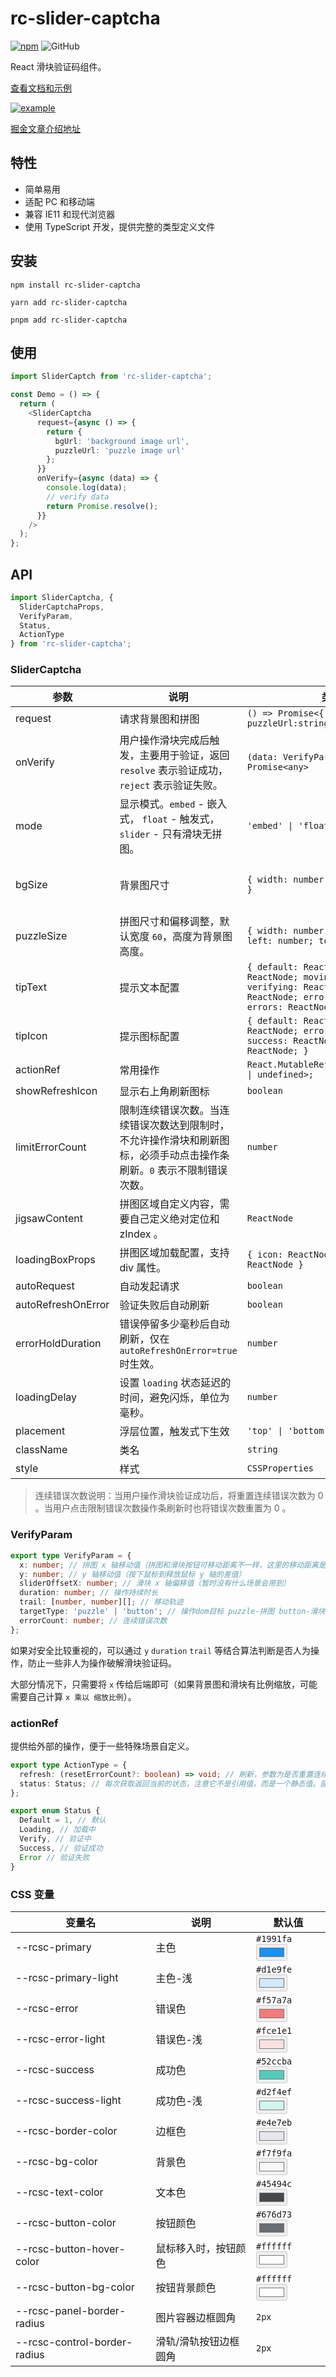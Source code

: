 # rc-slider-captcha

[![npm][npm]][npm-url] ![GitHub](https://img.shields.io/github/license/caijf/rc-slider-captcha.svg)

React 滑块验证码组件。

[查看文档和示例][site]

[![example](https://p9-juejin.byteimg.com/tos-cn-i-k3u1fbpfcp/2d2d8d7dc28d4ad2aa114449ddced512~tplv-k3u1fbpfcp-zoom-in-crop-mark:3024:0:0:0.awebp)][site]

[掘金文章介绍地址](https://juejin.cn/post/7160519128950767652)

## 特性

- 简单易用
- 适配 PC 和移动端
- 兼容 IE11 和现代浏览器
- 使用 TypeScript 开发，提供完整的类型定义文件

## 安装

```shell
npm install rc-slider-captcha
```

```shell
yarn add rc-slider-captcha
```

```shell
pnpm add rc-slider-captcha
```

## 使用

```typescript
import SliderCaptch from 'rc-slider-captcha';

const Demo = () => {
  return (
    <SliderCaptcha
      request={async () => {
        return {
          bgUrl: 'background image url',
          puzzleUrl: 'puzzle image url'
        };
      }}
      onVerify={async (data) => {
        console.log(data);
        // verify data
        return Promise.resolve();
      }}
    />
  );
};
```

## API

```typescript
import SliderCaptcha, {
  SliderCaptchaProps,
  VerifyParam,
  Status,
  ActionType
} from 'rc-slider-captcha';
```

### SliderCaptcha

| 参数 | 说明 | 类型 | 默认值 |
| --- | --- | --- | --- |
| request | 请求背景图和拼图 | `() => Promise<{ bgUrl:string; puzzleUrl:string;}>` | - |
| onVerify | 用户操作滑块完成后触发，主要用于验证，返回 `resolve` 表示验证成功，`reject` 表示验证失败。 | `(data: VerifyParam) => Promise<any>` | - |
| mode | 显示模式。`embed` - 嵌入式， `float` - 触发式， `slider` - 只有滑块无拼图。 | `'embed' \| 'float' \| 'slider'` | `'embed'` |
| bgSize | 背景图尺寸 | `{ width: number; height: number; }` | `{ width: 320, height: 160 }` |
| puzzleSize | 拼图尺寸和偏移调整，默认宽度 `60`，高度为背景图高度。 | `{ width: number; height: number; left: number; top: number; }` | `{ width: 60 }` |
| tipText | 提示文本配置 | `{ default: ReactNode; loading: ReactNode; moving: ReactNode; verifying: ReactNode; success: ReactNode; error: ReactNode; errors: ReactNode; }` | - |
| tipIcon | 提示图标配置 | `{ default: ReactNode; loading: ReactNode; error: ReactNode; success: ReactNode; refresh: ReactNode; }` | - |
| actionRef | 常用操作 | `React.MutableRefObject<ActionType \| undefined>;` | - |
| showRefreshIcon | 显示右上角刷新图标 | `boolean` | `true` |
| limitErrorCount | 限制连续错误次数。当连续错误次数达到限制时，不允许操作滑块和刷新图标，必须手动点击操作条刷新。`0` 表示不限制错误次数。 | `number` | `0` |
| jigsawContent | 拼图区域自定义内容，需要自己定义绝对定位和 zIndex 。 | `ReactNode` | - |
| loadingBoxProps | 拼图区域加载配置，支持 div 属性。 | `{ icon: ReactNode; text: ReactNode }` | - |
| autoRequest | 自动发起请求 | `boolean` | `true` |
| autoRefreshOnError | 验证失败后自动刷新 | `boolean` | `true` |
| errorHoldDuration | 错误停留多少毫秒后自动刷新，仅在 `autoRefreshOnError=true` 时生效。 | `number` | `500` |
| loadingDelay | 设置 `loading` 状态延迟的时间，避免闪烁，单位为毫秒。 | `number` | `0` |
| placement | 浮层位置，触发式下生效 | `'top' \| 'bottom'` | `'top'` |
| className | 类名 | `string` | - |
| style | 样式 | `CSSProperties` | - |

> 连续错误次数说明：当用户操作滑块验证成功后，将重置连续错误次数为 0 。当用户点击限制错误次数操作条刷新时也将错误次数重置为 0 。

### VerifyParam

```typescript
export type VerifyParam = {
  x: number; // 拼图 x 轴移动值（拼图和滑块按钮可移动距离不一样，这里的移动距离是计算后的拼图移动距离。）
  y: number; // y 轴移动值（按下鼠标到释放鼠标 y 轴的差值）
  sliderOffsetX: number; // 滑块 x 轴偏移值（暂时没有什么场景会用到）
  duration: number; // 操作持续时长
  trail: [number, number][]; // 移动轨迹
  targetType: 'puzzle' | 'button'; // 操作dom目标 puzzle-拼图 button-滑块按钮
  errorCount: number; // 连续错误次数
};
```

如果对安全比较重视的，可以通过 `y` `duration` `trail` 等结合算法判断是否人为操作，防止一些非人为操作破解滑块验证码。

大部分情况下，只需要将 `x` 传给后端即可（如果背景图和滑块有比例缩放，可能需要自己计算 `x 乘以 缩放比例`）。

### actionRef

提供给外部的操作，便于一些特殊场景自定义。

```typescript
export type ActionType = {
  refresh: (resetErrorCount?: boolean) => void; // 刷新，参数为是否重置连续错误次数为0
  status: Status; // 每次获取返回当前的状态，注意它不是引用值，而是一个静态值。部分场景下配合自定义刷新操作使用。
};

export enum Status {
  Default = 1, // 默认
  Loading, // 加载中
  Verify, // 验证中
  Success, // 验证成功
  Error // 验证失败
}
```

### CSS 变量

| 变量名 | 说明 | 默认值 |
| --- | --- | --- |
| --rcsc-primary | 主色 | `#1991fa` <input type='color' value='#1991fa' disabled /> |
| --rcsc-primary-light | 主色-浅 | `#d1e9fe` <input type='color' value='#d1e9fe' disabled /> |
| --rcsc-error | 错误色 | `#f57a7a` <input type='color' value='#f57a7a' disabled /> |
| --rcsc-error-light | 错误色-浅 | `#fce1e1` <input type='color' value='#fce1e1' disabled /> |
| --rcsc-success | 成功色 | `#52ccba` <input type='color' value='#52ccba' disabled /> |
| --rcsc-success-light | 成功色-浅 | `#d2f4ef` <input type='color' value='#d2f4ef' disabled /> |
| --rcsc-border-color | 边框色 | `#e4e7eb` <input type='color' value='#e4e7eb' disabled /> |
| --rcsc-bg-color | 背景色 | `#f7f9fa` <input type='color' value='#f7f9fa' disabled /> |
| --rcsc-text-color | 文本色 | `#45494c` <input type='color' value='#45494c' disabled /> |
| --rcsc-button-color | 按钮颜色 | `#676d73` <input type='color' value='#676d73' disabled /> |
| --rcsc-button-hover-color | 鼠标移入时，按钮颜色 | `#ffffff` <input type='color' value='#ffffff' disabled /> |
| --rcsc-button-bg-color | 按钮背景颜色 | `#ffffff` <input type='color' value='#ffffff' disabled /> |
| --rcsc-panel-border-radius | 图片容器边框圆角 | `2px` |
| --rcsc-control-border-radius | 滑轨\/滑轨按钮边框圆角 | `2px` |

[site]: https://caijf.github.io/rc-slider-captcha/index.html
[npm]: https://img.shields.io/npm/v/rc-slider-captcha.svg
[npm-url]: https://npmjs.com/package/rc-slider-captcha
